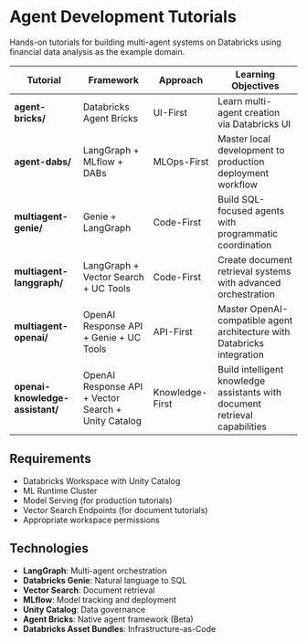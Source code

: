 # Agent Development Tutorials

Hands-on tutorials for building multi-agent systems on Databricks using financial data analysis as the example domain.

| Tutorial | Framework | Approach | Learning Objectives |
|---|---|---|---|
| **agent-bricks/** | Databricks Agent Bricks | UI-First | Learn multi-agent creation via Databricks UI |
| **agent-dabs/** | LangGraph + MLflow + DABs | MLOps-First | Master local development to production deployment workflow |
| **multiagent-genie/** | Genie + LangGraph | Code-First | Build SQL-focused agents with programmatic coordination |
| **multiagent-langgraph/** | LangGraph + Vector Search + UC Tools | Code-First | Create document retrieval systems with advanced orchestration |
| **multiagent-openai/** | OpenAI Response API + Genie + UC Tools | API-First | Master OpenAI-compatible agent architecture with Databricks integration |
| **openai-knowledge-assistant/** | OpenAI Response API + Vector Search + Unity Catalog | Knowledge-First | Build intelligent knowledge assistants with document retrieval capabilities |

## Requirements

- Databricks Workspace with Unity Catalog
- ML Runtime Cluster
- Model Serving (for production tutorials)
- Vector Search Endpoints (for document tutorials)
- Appropriate workspace permissions

## Technologies

- **LangGraph**: Multi-agent orchestration
- **Databricks Genie**: Natural language to SQL
- **Vector Search**: Document retrieval
- **MLflow**: Model tracking and deployment
- **Unity Catalog**: Data governance
- **Agent Bricks**: Native agent framework (Beta)
- **Databricks Asset Bundles**: Infrastructure-as-Code
